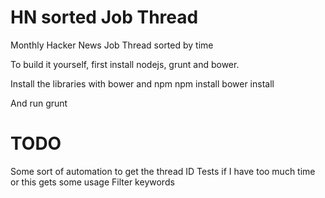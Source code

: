 HN sorted Job Thread
====================

Monthly Hacker News Job Thread sorted by time

To build it yourself, first install nodejs, grunt and bower.

Install the libraries with bower and npm
    npm install
    bower install

And run
    grunt

TODO
====
Some sort of automation to get the thread ID
Tests if I have too much time or this gets some usage
Filter keywords
